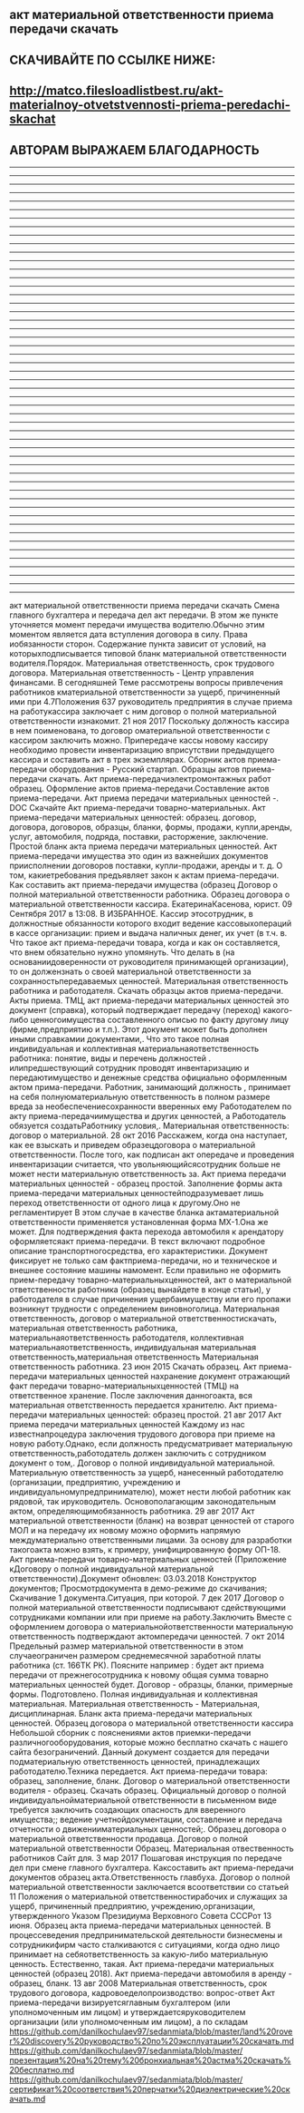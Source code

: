 акт материальной ответственности приема передачи скачать
--------------------------------------------------
СКАЧИВАЙТЕ ПО ССЫЛКЕ НИЖЕ:
--------------------------------------------------
http://matco.filesloadlistbest.ru/akt-materialnoy-otvetstvennosti-priema-peredachi-skachat
--------------------------------------------------
АВТОРАМ ВЫРАЖАЕМ БЛАГОДАРНОСТЬ
--------------------------------------------------
--------------------------------------------------
--------------------------------------------------
--------------------------------------------------
--------------------------------------------------
--------------------------------------------------
--------------------------------------------------
--------------------------------------------------
--------------------------------------------------
--------------------------------------------------
--------------------------------------------------
--------------------------------------------------
--------------------------------------------------
--------------------------------------------------
--------------------------------------------------
--------------------------------------------------
--------------------------------------------------
--------------------------------------------------
--------------------------------------------------
--------------------------------------------------
--------------------------------------------------
--------------------------------------------------
--------------------------------------------------
--------------------------------------------------
--------------------------------------------------
--------------------------------------------------
--------------------------------------------------
--------------------------------------------------
--------------------------------------------------
--------------------------------------------------
--------------------------------------------------
--------------------------------------------------
--------------------------------------------------
--------------------------------------------------
--------------------------------------------------
--------------------------------------------------
--------------------------------------------------
--------------------------------------------------
--------------------------------------------------
--------------------------------------------------
--------------------------------------------------
--------------------------------------------------
--------------------------------------------------
--------------------------------------------------
--------------------------------------------------
--------------------------------------------------
--------------------------------------------------
--------------------------------------------------
--------------------------------------------------
--------------------------------------------------
--------------------------------------------------
--------------------------------------------------
акт материальной ответственности приема передачи скачать Смена главного бухгалтера и передача дел  акт передачи. В этом же пункте уточняется момент передачи имущества водителю.Обычно этим моментом является дата вступления договора в силу. Права иобязанности сторон. Содержание пункта зависит от условий, на которыхподписывается типовой бланк материальной ответственности водителя.Порядок. Материальная ответственность, срок трудового договора. Материальная ответственность - Центр управления финансами. В сегодняшней Теме рассмотрены вопросы привлечения работников кматериальной ответственности за ущерб, причиненный ими при  4.7Положения  637 руководитель предприятия в случае приема на работукассира заключает с ним договор о полной материальной ответственности изнакомит. 21 ноя 2017  Поскольку должность кассира в нем поименована, то договор оматериальной ответственности с кассиром заключить можно.  Припередаче кассы новому кассиру необходимо провести инвентаризацию вприсутствии предыдущего кассира и составить акт в трех экземплярах. Сборник актов приема-передачи оборудования - Русский стартап. Образцы актов приема-передачи скачать. Акт приема-передачиэлектромонтажных работ образец. Оформление актов приема-передачи.Составление актов приема-передачи. Акт приема передачи материальных ценностей -. DOC Скачайте Акт приема-передачи товарно-материальных. Акт приема-передачи материальных ценностей: образец. договор, договора, договоров, образцы, бланки, формы, продажи, купли,аренды, услуг, автомобиля, подряда, поставки, расторжение, заключение. Простой бланк акта приема передачи материальных ценностей. Акт приема-передачи имущества  это один из важнейших документов приисполнении договоров поставки, купли-продажи, аренды и т. д. О том, какиетребования предъявляет закон к актам приема-передачи. Как составить акт приема-передачи имущества (образец
Договор о полной материальной ответственности работника. Образец договора о материальной ответственности кассира. ЕкатеринаКасенова, юрист. 09 Сентября 2017 в 13:08. В ИЗБРАННОЕ. Кассир  этосотрудник, в должностные обязанности которого входит ведение кассовыхопераций в кассе организации: прием и выдача наличных денег, их учет (в т.ч. в. Что такое акт приема-передачи товара, когда и как он составляется, что внем обязательно нужно упомянуть. Что делать в  (на основаниидоверенности от руководителя принимающей организации), то он должензнать о своей материальной ответственности за сохранностьпередаваемых ценностей. Материальная ответственность работника и работодателя. Скачать образцы актов приема-передачи. Акты приема. ТМЦ, акт приема-передачи материальных ценностей  это документ (справка), который подтверждает передачу (переход) какого-либо ценногоимущества составленного описью по факту другому лицу (фирме,предприятию и т.п.). Этот документ может быть дополнен иными справкамии документами,. Что это такое полная индивидуальная и коллективная материальнаяответственность работника: понятие, виды и перечень должностей . илипредшествующий сотрудник проводят инвентаризацию и передаютимущество и денежные средства официально оформленным актом прима-передачи. Работник, занимающий должность , принимает на себя полнуюматериальную ответственность в полном размере вреда за необеспечениесохранности вверенных ему Работодателем по акту приема-передачиимущества и других ценностей, а Работодатель обязуется создатьРаботнику условия,. Материальная ответственность: договор о материальной. 28 окт 2016  Расскажем, когда она наступает, как ее взыскать и приведем образецдоговора о материальной ответственности.  После того, как подписан акт опередаче и проведения инвентаризации считается, что увольняющийсясотрудник больше не может нести материальную ответственность за. Акт приема передачи материальных ценностей - образец простой. Заполнение формы акта приема-передачи материальных ценностейподразумевает лишь переход ответственности от одного лица к другому.Оно не регламентирует  В этом случае в качестве бланка актаматериальной ответственности применяется установленная форма МХ-1.Она же может. Для подтверждения факта перехода автомобиля к арендатору оформляетсяакт приема-передачи. В текст включают подробное описание транспортногосредства, его характеристики. Документ фиксирует не только сам фактприема-передачи, но и техническое и внешнее состояние машины намомент. Если правильно не оформить прием-передачу товарно-материальныхценностей, акт о материальной ответственности работника (образец вынайдете в конце статьи), у работодателя в случае причинения ущербаимуществу или его пропажи возникнут трудности с определением виновноголица. Материальная ответственность, договор о материальной ответственностискачать, материальная ответственность работника, материальнаяответственность работодателя, коллективная материальнаяответственность, индивидуальная материальная ответственность,материальная ответственность
Материальная ответственность работника. 23 июн 2015  Скачать образец. Акт приема-передачи материальных ценностей нахранение  документ отражающий факт передачи товарно-материальныхценностей (ТМЦ) на ответственное хранение. После заключения данногоакта, вся материальная ответственность передается хранителю. Акт приема-передачи материальных ценностей: образец простой. 21 авг 2017  Акт приема передачи материальных ценностей Каждому из нас известнапроцедура заключения трудового договора при приеме на новую работу.Однако, если должность предусматривает материальную ответственность,работодатель должен заключить с сотрудником документ о том,. Договор о полной индивидуальной материальной. Материальную ответственность за ущерб, нанесенный работодателю (организации, предприятию, учреждению и индивидуальномупредпринимателю), может нести любой работник  как рядовой, так ируководитель. Основополагающим законодательным актом, определяющимобязанность работника. 29 авг 2017  Акт материальной ответственности (бланк) на возврат ценностей от старого МОЛ и на передачу их новому можно оформить напрямую междуматериально ответственными лицами. За основу для разработки такогоакта можно взять, к примеру, унифицированную форму  ОП-18. Акт приема-передачи товарно-материальных ценностей (Приложение кДоговору о полной индивидуальной материальной ответственности).Документ обновлен: 03.03.2018  Конструктор документов; Просмотрдокумента в демо-режиме до скачивания; Скачивание 1 документа.Ситуация, при которой. 7 дек 2017  Договор о полной материальной ответственности подписывают сдействующими сотрудниками компании или при приеме на работу.Заключить  Вместе с оформлением договора о материальнойответственности материальную ответственность подтверждают актомпередачи ценностей. 7 окт 2014  Предельный размер материальной ответственности в этом случаеограничен размером среднемесячной заработной платы работника (ст. 166ТК РК). Поясните например : будет акт приема передачи от прежнегосотрудника к новому общая сумма товарно материальных ценностей будет. Договор - образцы, бланки, примерные формы. Подготовлено. Полная индивидуальная и коллективная материальная. Материальная ответственность - Материальная, дисциплинарная. Бланк акта приема-передачи материальных ценностей. Образец договора о материальной ответственности кассира
Небольшой сборник с пояснениями актов приемки-передачи различногооборудования, которые можно бесплатно скачать с нашего сайта безограничений.  Данный документ создается для передачи подматериальную ответственность ценностей, принадлежащих работодателю.Техника передается. Акт приема-передачи товара: образец, заполнение, бланк. Договор о материальной ответственности водителя - образец. Скачать образец. Официальный договор о полной индивидуальнойматериальной ответственности в письменном виде требуется заключить создающих опасность для вверенного имущества;; ведение учетнойдокументации, составление и передача отчетности о движенииматериальных ценностей;. Образец договора о материальной ответственности продавца. Договор о полной материальной ответственности  Образец. Материальная отвественность работников  Сайт для. 3 мар 2017  Пошаговая инструкция по передаче дел при смене главного бухгалтера. Каксоставить акт приема-передачи документов  образец акта.Ответственность главбуха. Договор о полной материальной ответственности заключается всоответствии со статьей 11 Положения о материальной ответственностирабочих и служащих за ущерб, причиненный предприятию, учреждению,организации, утвержденного Указом Президиума Верховного Совета СССРот 13 июня. Образец акта приема-передачи материальных ценностей. В процессеведения предпринимательской деятельности бизнесмены и сотрудникифирм часто сталкиваются с ситуациями, когда одно лицо принимает на себяответственность за какую-либо материальную ценность. Естественно, такая. Акт приема-передачи материальных ценностей (образец 2018). Акт приема-передачи автомобиля в аренду - образец, бланк. 13 авг 2008  Материальная ответственность, срок трудового договора, кадровоеделопроизводство: вопрос-ответ  Акт приема-передачи визируетсяглавным бухгалтером (или уполномоченным им лицом) и утверждаетсяруководителем организации (или уполномоченным им лицом), а по складам
https://github.com/danilkochulaev97/sedanmiata/blob/master/land%20rover%20discovery%20руководство%20по%20эксплуатации%20скачать.md
https://github.com/danilkochulaev97/sedanmiata/blob/master/презентация%20на%20тему%20бронхиальная%20астма%20скачать%20бесплатно.md
https://github.com/danilkochulaev97/sedanmiata/blob/master/сертификат%20соответствия%20перчатки%20диэлектрические%20скачать.md